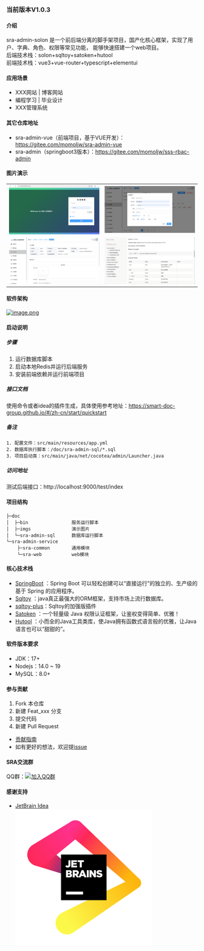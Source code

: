 ### 当前版本V1.0.3


#### 介绍
sra-admin-solon 是一个前后端分离的脚手架项目，国产化核心框架，实现了用户、字典、角色、权限等常见功能，
能够快速搭建一个web项目。  
后端技术栈：solon+sqltoy+satoken+hutool  
前端技术栈：vue3+vue-router+typescript+elementui


#### 应用场景
- XXX网站 | 博客网站
- 编程学习 | 毕业设计
- XXX管理系统


#### 其它仓库地址
- sra-admin-vue（前端项目，基于VUE开发）：https://gitee.com/momoljw/sra-admin-vue
- sra-admin（springboot3版本）：https://gitee.com/momoljw/sss-rbac-admin


#### 图片演示
<table>
    <tr>
        <td><img src="./doc/imgs/ys_21.jpg" alt="ys_1"/></td>
        <td><img src="./doc/imgs/ys_22.png" alt="ys_2"/></td>
    </tr>
    <tr>
        <td><img src="./doc/imgs/ys_23.jpg" alt="ys_3"/></td>
        <td><img src="./doc/imgs/ys_24.jpg" alt="ys_4"/></td>
    </tr>
</table>


#### 软件架构
[![image.png](https://i.postimg.cc/Bn7TLCXv/image.png)](https://i.postimg.cc/Bn7TLCXv/image.png)


#### 启动说明
##### 步骤
1. 运行数据库脚本
2. 启动本地Redis并运行后端服务
3. 安装前端依赖并运行前端项目

##### 接口文档
使用命令或者idea的插件生成，具体使用参考地址：https://smart-doc-group.github.io/#/zh-cn/start/quickstart

##### 备注
```text
1. 配置文件：src/main/resources/app.yml
2. 数据库执行脚本：/doc/sra-admin-sql/*.sql
3. 项目启动类：src/main/java/net/cocotea/admin/Launcher.java
```

##### 访问地址
测试后端接口：http://localhost:9000/test/index

#### 项目结构
```
├─doc
│  ├─bin                服务运行脚本
│  ├─imgs               演示图片
│  └─sra-admin-sql      数据库运行脚本 
└─sra-admin-service     
    ├─sra-common        通用模块
    └─sra-web           web模块
```


#### 核心技术栈
- [SpringBoot](https://spring.io/projects/spring-boot) ：Spring Boot 可以轻松创建可以“直接运行”的独立的、生产级的基于 Spring 的应用程序。
- [Sqltoy](https://gitee.com/sagacity/sagacity-sqltoy) ：java真正最强大的ORM框架，支持市场上流行数据库。
- [sqltoy-plus](https://gitee.com/gzghde/sqltoy-plus)：Sqltoy的加强版插件
- [Satoken](https://sa-token.cc/doc.html#/) ：一个轻量级 Java 权限认证框架，让鉴权变得简单、优雅！
- [Hutool](https://www.hutool.cn/) ：小而全的Java工具类库，使Java拥有函数式语言般的优雅，让Java语言也可以“甜甜的”。


#### 软件版本要求
- JDK：17+
- Nodejs：14.0 ~ 19
- MySQL：8.0+


#### 参与贡献
1. Fork 本仓库
2. 新建 Feat_xxx 分支
3. 提交代码
4. 新建 Pull Request

- [贡献指南](https://gitee.com/gitee-community/opensource-guide/blob/master/%E8%B4%A1%E7%8C%AE%E6%8C%87%E5%8D%97.md)
- 如有更好的想法，欢迎提[issue](https://gitee.com/momoljw/sss-rbac-admin/issues)


#### SRA交流群
QQ群：[![加入QQ群](https://img.shields.io/badge/-543112505-brightgreen)](https://jq.qq.com/?_wv=1027&k=lxODRWpq)


#### 感谢支持
- [JetBrain Idea](https://jb.gg/OpenSourceSupport)  
![jetbrains](./doc/imgs/jb_beam.svg)
